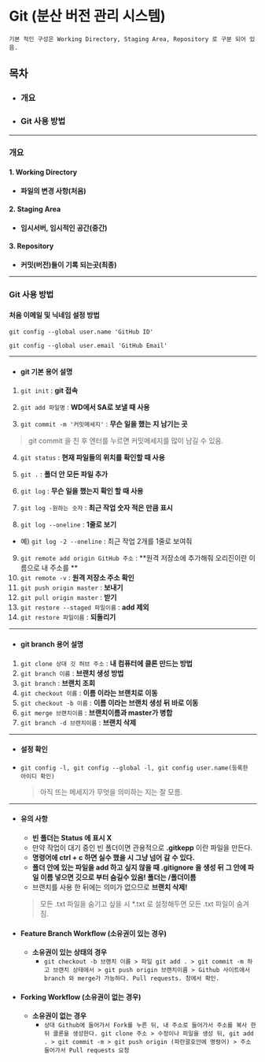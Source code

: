 # Git (분산 버전 관리 시스템)

`기본 적인 구성은 Working Directory, Staging Area, Repository 로 구분 되어 있음.`



## 목차

- ### 개요

- ### Git 사용 방법

---

### 개요



#### 1. Working Directory

- **파일의 변경 사항(처음)**

#### 2. Staging Area

- **임시서버, 임시적인 공간(중간)**

#### 3. Repository

- **커밋(버전)들이 기록 되는곳(최종)**

---



### Git 사용 방법

#### 처음 이메일 및 닉네임 설정 방법

```base
git config --global user.name 'GitHub ID'

git config --global user.email 'GitHub Email'
```
---

- ####  git 기본 용어 설명

1. `git init` : **git 접속**

2. `git add 파일명` : **WD에서 SA로 보낼 때 사용**

3. `git commit -m '커밋메세지'` : **무슨 일을 했는 지 남기는 곳**

> git commit 을 친 후 엔터를 누르면 커밋메세지를 많이 남길 수 있음.

4. `git status` : **현재 파일들의 위치를 확인할 때 사용**

5. `git .` : **폴더 안 모든 파일 추가**

6. `git log` : **무슨 일을 했는지 확인 할 때 사용**

7. `git log -원하는 숫자` : **최근 작업 숫자 적은 만큼 표시**

8. `git log --oneline` : **1줄로 보기**

- 예) `git log -2 --oneline` : 최근 작업 2개를 1줄로 보여줘

9. `git remote add origin GitHub 주소` : **원격 저장소에 추가해줘 오리진이란 이름으로 내 주소를 **
10. `git remote -v` : **원격 저장소 주소 확인**
11. `git push origin master` : **보내기**
12. `git pull origin master` : **받기**
12. `git restore --staged 파일이름` : **add 제외**
12. `git restore 파일이름` : **되돌리기**

---

- #### git branch 용어 설명

1. `git clone 상대 깃 허브 주소` : **내 컴퓨터에 클론 만드는 방법**
2. `git branch 이름` : **브랜치 생성 방법**
3. `git branch` : **브랜치 조회**
4. `git checkout 이름` : **이름 이라는 브랜치로 이동**
5. `git checkout -b 이름` : **이름 이라는 브랜치 생성 뒤 바로 이동**
6. `git merge 브랜치이름` : **브랜치이름과 master가 병합**
6. `git branch -d 브랜치이름` : **브랜치 삭제**

---

- #### 설정 확인

- `git config -l, git config --global -l, git config user.name(등록한 아이디 확인)`

  > 아직 뜨는 메세지가 무엇을 의미하는 지는 잘 모름.

---

- #### 유의 사항

  - **빈 폴더는 Status 에 표시 X**
  - 만약 작업이 대기 중인 빈 폴더이면 관용적으로 **.gitkepp** 이란 파일을 만든다.
  - **명령어에 ctrl + c 하면 실수 했을 시 그냥 넘어 갈 수 있다.**
  - **폴더 안에 있는 파일을 add 하고 싶지 않을 때 .gitignore 을 생성 뒤 그 안에 파일 이름 넣으면 깃으로 부터 숨길수 있음! 폴더는 /폴더이름**
  - 브랜치를 사용 한 뒤에는 의미가 없으므로 **브랜치 삭제!**

  > 모든 .txt 파일을 숨기고 싶을 시 *.txt 로 설정해두면 모든 .txt 파일이 숨겨짐.

- #### Feature Branch Workflow (소유권이 있는 경우)

  - **소유권이 있는 상태의 경우**
    - `git checkout -b 브랜치 이름 > 파일 git add . > git commit -m 하고 브랜치 상태에서 > git push origin 브랜치이름 > Github 사이트에서 branch 와 merge가 가능하다. Pull requests. 창에서 확인.`

- #### Forking Workflow (소유권이 없는 경우)

  - **소유권이 없는 경우**
    - `상대 Github에 들어가서 Fork를 누른 뒤, 내 주소로 들어가서 주소를 복사 한 뒤 클론을 생성한다.
      git clone 주소 > 수정이나 파일을 생성 뒤, git add . > git commit -m > git push origin (파란괄호안에 명령어) > 주소 들어가서 Pull requests 요청`
